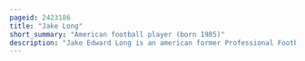```yaml
---
pageid: 2423186
title: "Jake Long"
short_summary: "American football player (born 1985)"
description: "Jake Edward Long is an american former Professional Football Player who was an offensive Tackle in the National Football League. He played College Football for the Michigan wolverines where he was a two-time Consensus all-american and was drafted by the Miami dolphins first overall in the 2008 Nfl Draft. He also played for the St. Louis Rams, Atlanta Falcons and Minnesota Vikings."
---
```

